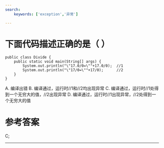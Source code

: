 ```yaml
---
search:
    keywords: ['exception','异常']

---
```



# 下面代码描述正确的是（ ）

```
public class Divide {
	public static void main(String[] args) {
		System.out.println("\"17.0/0=\""+17.0/0);  //1		
		System.out.println("\"17/0=\""+17/0);      //2
	}
}
```
A. 编译出错
B. 编译通过，运行时//1和//2均出现异常
C. 编译通过，运行时//1处得到一个无穷大的值，//2出现异常
D. 编译通过，运行时//1出现异常，//2处得到一个无穷大的值

# 参考答案

C;

---



